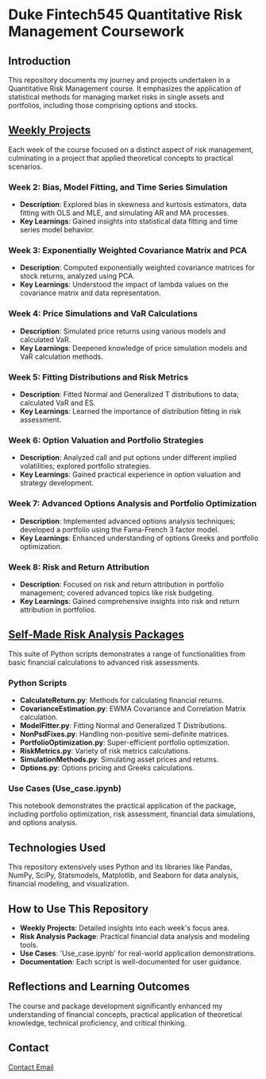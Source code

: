 # Duke Fintech545 Quantitative Risk Management Coursework

## Introduction
This repository documents my journey and projects undertaken in a Quantitative Risk Management course. It emphasizes the application of statistical methods for managing market risks in single assets and portfolios, including those comprising options and stocks.

## [Weekly Projects](https://github.com/QijunYang1/Quantitative-Risk-Management/tree/main/WeeeklyProjects)
Each week of the course focused on a distinct aspect of risk management, culminating in a project that applied theoretical concepts to practical scenarios.

### Week 2: Bias, Model Fitting, and Time Series Simulation
- **Description**: Explored bias in skewness and kurtosis estimators, data fitting with OLS and MLE, and simulating AR and MA processes.
- **Key Learnings**: Gained insights into statistical data fitting and time series model behavior.

### Week 3: Exponentially Weighted Covariance Matrix and PCA
- **Description**: Computed exponentially weighted covariance matrices for stock returns, analyzed using PCA.
- **Key Learnings**: Understood the impact of lambda values on the covariance matrix and data representation.

### Week 4: Price Simulations and VaR Calculations
- **Description**: Simulated price returns using various models and calculated VaR.
- **Key Learnings**: Deepened knowledge of price simulation models and VaR calculation methods.

### Week 5: Fitting Distributions and Risk Metrics
- **Description**: Fitted Normal and Generalized T distributions to data; calculated VaR and ES.
- **Key Learnings**: Learned the importance of distribution fitting in risk assessment.

### Week 6: Option Valuation and Portfolio Strategies
- **Description**: Analyzed call and put options under different implied volatilities; explored portfolio strategies.
- **Key Learnings**: Gained practical experience in option valuation and strategy development.

### Week 7: Advanced Options Analysis and Portfolio Optimization
- **Description**: Implemented advanced options analysis techniques; developed a portfolio using the Fama-French 3 factor model.
- **Key Learnings**: Enhanced understanding of options Greeks and portfolio optimization.

### Week 8: Risk and Return Attribution
- **Description**: Focused on risk and return attribution in portfolio management; covered advanced topics like risk budgeting.
- **Key Learnings**: Gained comprehensive insights into risk and return attribution in portfolios.

## [Self-Made Risk Analysis Packages](https://github.com/QijunYang1/Quantitative-Risk-Management/tree/main/MyRiskPackage)

This suite of Python scripts demonstrates a range of functionalities from basic financial calculations to advanced risk assessments.

### Python Scripts
- **CalculateReturn.py**: Methods for calculating financial returns.
- **CovarianceEstimation.py**: EWMA Covariance and Correlation Matrix calculation.
- **ModelFitter.py**: Fitting Normal and Generalized T Distributions.
- **NonPsdFixes.py**: Handling non-positive semi-definite matrices.
- **PortfolioOptimization.py**: Super-efficient portfolio optimization.
- **RiskMetrics.py**: Variety of risk metrics calculations.
- **SimulationMethods.py**: Simulating asset prices and returns.
- **Options.py**: Options pricing and Greeks calculations.

### Use Cases (Use_case.ipynb)
This notebook demonstrates the practical application of the package, including portfolio optimization, risk assessment, financial data simulations, and options analysis.

## Technologies Used
This repository extensively uses Python and its libraries like Pandas, NumPy, SciPy, Statsmodels, Matplotlib, and Seaborn for data analysis, financial modeling, and visualization.

## How to Use This Repository
- **Weekly Projects**: Detailed insights into each week's focus area.
- **Risk Analysis Package**: Practical financial data analysis and modeling tools.
- **Use Cases**: 'Use_case.ipynb' for real-world application demonstrations.
- **Documentation**: Each script is well-documented for user guidance.

## Reflections and Learning Outcomes
The course and package development significantly enhanced my understanding of financial concepts, practical application of theoretical knowledge, technical proficiency, and critical thinking.

## Contact
[Contact Email](mailto:yqj1317@outook.com)
